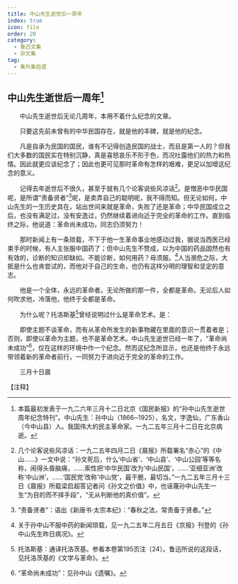 ```yaml
---
title: 中山先生逝世后一周年
index: true
icon: file
order: 20
category:
  - 鲁迅文集
  - 杂文集
tag:  
  - 集外集拾遗
---
```


## 中山先生逝世后一周年[^①]

　　中山先生逝世后无论几周年，本用不着什么纪念的文章。

　　只要这先前未曾有的中华民国存在，就是他的丰碑，就是他的纪念。

　　凡是自承为民国的国民，谁有不记得创造民国的战士，而且是第一人的？但我们大多数的国民实在特别沉静，真是喜怒哀乐不形于色，而况吐露他们的热力和热情。因此就更应该纪念了；因此也更可见那时革命有怎样的艰难，更足以加增这纪念的意义。

　　记得去年逝世后不很久，甚至于就有几个论客说些风凉话[^②]。是憎恶中华民国呢，是所谓“责备贤者”[^③]呢，是卖弄自己的聪明呢，我不得而知。但无论如何，中山先生的一生历史具在，站出世间来就是革命，失败了还是革命；中华民国成立之后，也没有满足过，没有安逸过，仍然继续着进向近于完全的革命的工作。直到临终之际，他说道：革命尚未成功，同志仍须努力！

　　那时新闻上有一条琐载，不下于他一生革命事业地感动过我，据说当西医已经束手的时候，有人主张服中国药了；但中山先生不赞成，以为中国的药品固然也有有效的，诊断的知识却缺如。不能诊断，如何用药？毋须服。[^④]人当濒危之际，大抵是什么也肯尝试的，而他对于自己的生命，也仍有这样分明的理智和坚定的意志。

　　他是一个全体，永远的革命者。无论所做的那一件，全都是革命。无论后人如何吹求他，冷落他，他终于全都是革命。

　　为什么呢？托洛斯基[^⑤]曾经说明过什么是革命艺术。是：

　　即使主题不谈革命，而有从革命所发生的新事物藏在里面的意识一贯着者是；否则，即使以革命为主题，也不是革命艺术。中山先生逝世已经一年了，“革命尚未成功”[^⑥]，仅在这样的环境中作一个纪念。然而这纪念所显示，也还是他终于永远带领着新的革命者前行，一同努力于进向近于完全的革命的工作。

　　三月十日晨

【注释】

[^①]: 本篇最初发表于一九二六年三月十二日北京《国民新报》的“孙中山先生逝世周年纪念特刊”。中山先生：孙中山（1866─1925），名文，字逸仙，广东香山（今中山县）人。我国伟大的民主革命家。一九二五年三月十二日在北京病逝。

[^②]: 几个论客说些风凉话：一九二五年四月二日《晨报》所载署名“赤心”的《中山……》一文中说：“孙文死后，什么‘中山省’、‘中山县’、‘中山公园’等等名称，闹得头昏脑痛，……索性把‘中华民国’改为‘中山民国’，……‘亚细亚洲’改称‘中山洲’，……‘国民党’改称‘中山党’，最干脆，最切当。”一九二五年三月十三日《晨报》所载梁启超答记者问《孙文之价值》中，也诬蔑孙中山先生一生“为目的而不择手段”，“无从判断他的真价值”。

[^③]: “责备贤者”：语出《新唐书·太宗本纪》：“春秋之法，常责备于贤者。”

[^④]: 关于孙中山不服中药的新闻琐载，见一九二五年二月五日《京报》刊登的《孙中山先生昨日病况》。

[^⑤]: 托洛斯基：通译托洛茨基。参看本卷第195页注〔24〕。鲁迅所说的这段话，见托洛茨基的《文学与革命》。

[^⑥]: “革命尚未成功”：见孙中山《遗嘱》。
